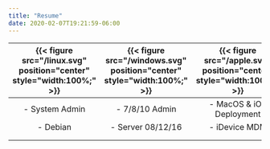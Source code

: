 ```yaml
---
title: "Resume"
date: 2020-02-07T19:21:59-06:00
---
```

|      {{< figure src="/linux.svg" position="center" style="width:100%;" >}}     |       {{< figure src="/windows.svg" position="center" style="width:100%;" >}}      |           {{< figure src="/apple.svg" position="center" style="width:100%;" >}}          |
|:--------------:|:------------------:|:------------------------:|
| - System Admin | - 7/8/10 Admin     | - MacOS & iOS Deployment |
| - Debian       | - Server 08/12/16  | - iDevice MDM            |
|                |                    |                          |
|                |                    |                          |
